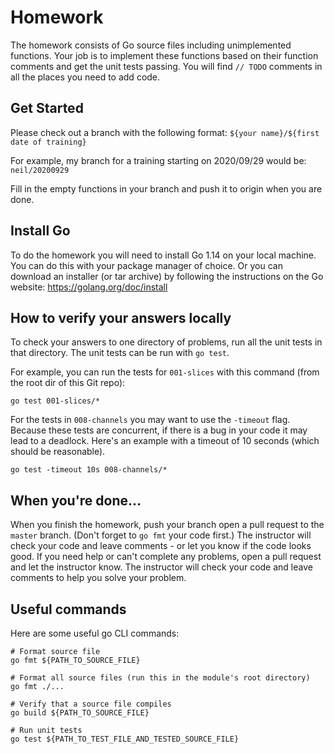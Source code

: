 # Homework

The homework consists of Go source files including unimplemented functions.
Your job is to implement these functions based on their function comments and get the unit tests passing.
You will find `// TODO` comments in all the places you need to add code.

## Get Started

Please check out a branch with the following format: `${your name}/${first date of training}`

For example, my branch for a training starting on 2020/09/29 would be: `neil/20200929`

Fill in the empty functions in your branch and push it to origin when you are done.

## Install Go

To do the homework you will need to install Go 1.14 on your local machine.
You can do this with your package manager of choice.
Or you can download an installer (or tar archive) by following the instructions on the Go website: https://golang.org/doc/install

## How to verify your answers locally

To check your answers to one directory of problems, run all the unit tests in that directory.
The unit tests can be run with `go test`.

For example, you can run the tests for `001-slices` with this command (from the root dir of this Git repo):

```
go test 001-slices/*
```

For the tests in `008-channels` you may want to use the `-timeout` flag.
Because these tests are concurrent, if there is a bug in your code it may lead to a deadlock.
Here's an example with a timeout of 10 seconds (which should be reasonable).

```
go test -timeout 10s 008-channels/*
```

## When you're done...

When you finish the homework, push your branch open a pull request to the `master` branch.
(Don't forget to `go fmt` your code first.)
The instructor will check your code and leave comments - or let you know if the code looks good.
If you need help or can't complete any problems, open a pull request and let the instructor know.
The instructor will check your code and leave comments to help you solve your problem.

## Useful commands

Here are some useful go CLI commands:

```
# Format source file
go fmt ${PATH_TO_SOURCE_FILE}

# Format all source files (run this in the module's root directory)
go fmt ./...

# Verify that a source file compiles
go build ${PATH_TO_SOURCE_FILE}

# Run unit tests
go test ${PATH_TO_TEST_FILE_AND_TESTED_SOURCE_FILE}
```

